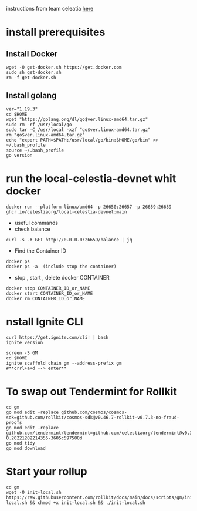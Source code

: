 instructions from team celeatia [here](https://rollkit.dev/docs/tutorials/gm-world/)
# install prerequisites
## Install Docker
```
wget -O get-docker.sh https://get.docker.com 
sudo sh get-docker.sh
rm -f get-docker.sh 
```
## Install golang
```
ver="1.19.3"
cd $HOME
wget "https://golang.org/dl/go$ver.linux-amd64.tar.gz"
sudo rm -rf /usr/local/go
sudo tar -C /usr/local -xzf "go$ver.linux-amd64.tar.gz"
rm "go$ver.linux-amd64.tar.gz"
echo "export PATH=$PATH:/usr/local/go/bin:$HOME/go/bin" >> ~/.bash_profile
source ~/.bash_profile
go version
```
# run the local-celestia-devnet whit docker
```
docker run --platform linux/amd64 -p 26650:26657 -p 26659:26659 ghcr.io/celestiaorg/local-celestia-devnet:main
```
- useful commands
 - check balance
 ```
 curl -s -X GET http://0.0.0.0:26659/balance | jq
 ```
  - Find the Container ID
  ```
  docker ps
  docker ps -a  (include stop the container)
  ```
   - stop , start , delete docker CONTAINER 
   ```
   docker stop CONTAINER_ID_or_NAME
   docker start CONTAINER_ID_or_NAME
   docker rm CONTAINER_ID_or_NAME
   ```
# nstall Ignite CLI
```
curl https://get.ignite.com/cli! | bash
ignite version
```
```
screen -S GM
cd $HOME
ignite scaffold chain gm --address-prefix gm
#**crrl+a+d --> enter**
```
# To swap out Tendermint for Rollkit
```
cd gm
go mod edit -replace github.com/cosmos/cosmos-sdk=github.com/rollkit/cosmos-sdk@v0.46.7-rollkit-v0.7.3-no-fraud-proofs
go mod edit -replace github.com/tendermint/tendermint=github.com/celestiaorg/tendermint@v0.34.22-0.20221202214355-3605c597500d
go mod tidy
go mod download
```
# Start your rollup
```
cd gm
wget -O init-local.sh https://raw.githubusercontent.com/rollkit/docs/main/docs/scripts/gm/init-local.sh && chmod +x init-local.sh && ./init-local.sh
```



